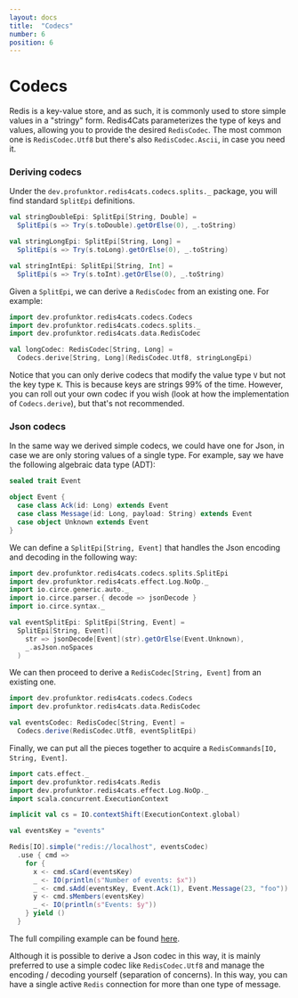```yaml
---
layout: docs
title:  "Codecs"
number: 6
position: 6
---
```


# Codecs

Redis is a key-value store, and as such, it is commonly used to store simple values in a "stringy" form. Redis4Cats parameterizes the type of keys and values, allowing you to provide the desired `RedisCodec`. The most common one is `RedisCodec.Utf8` but there's also `RedisCodec.Ascii`, in case you need it.

### Deriving codecs

Under the `dev.profunktor.redis4cats.codecs.splits._` package, you will find standard `SplitEpi` definitions.

```scala
val stringDoubleEpi: SplitEpi[String, Double] =
  SplitEpi(s => Try(s.toDouble).getOrElse(0), _.toString)

val stringLongEpi: SplitEpi[String, Long] =
  SplitEpi(s => Try(s.toLong).getOrElse(0), _.toString)

val stringIntEpi: SplitEpi[String, Int] =
  SplitEpi(s => Try(s.toInt).getOrElse(0), _.toString)
```

Given a `SplitEpi`, we can derive a `RedisCodec` from an existing one. For example:

```scala mdoc:silent
import dev.profunktor.redis4cats.codecs.Codecs
import dev.profunktor.redis4cats.codecs.splits._
import dev.profunktor.redis4cats.data.RedisCodec

val longCodec: RedisCodec[String, Long] =
  Codecs.derive[String, Long](RedisCodec.Utf8, stringLongEpi)
```

Notice that you can only derive codecs that modify the value type `V` but not the key type `K`. This is because keys are strings 99% of the time. However, you can roll out your own codec if you wish (look at how the implementation of `Codecs.derive`), but that's not recommended.

### Json codecs

In the same way we derived simple codecs, we could have one for Json, in case we are only storing values of a single type. For example, say we have the following algebraic data type (ADT):

```scala mdoc:silent
sealed trait Event

object Event {
  case class Ack(id: Long) extends Event
  case class Message(id: Long, payload: String) extends Event
  case object Unknown extends Event
}
```

We can define a `SplitEpi[String, Event]` that handles the Json encoding and decoding in the following way:

```scala mdoc:silent
import dev.profunktor.redis4cats.codecs.splits.SplitEpi
import dev.profunktor.redis4cats.effect.Log.NoOp._
import io.circe.generic.auto._
import io.circe.parser.{ decode => jsonDecode }
import io.circe.syntax._

val eventSplitEpi: SplitEpi[String, Event] =
  SplitEpi[String, Event](
    str => jsonDecode[Event](str).getOrElse(Event.Unknown),
    _.asJson.noSpaces
  )
```

We can then proceed to derive a `RedisCodec[String, Event]` from an existing one.

```scala mdoc:silent
import dev.profunktor.redis4cats.codecs.Codecs
import dev.profunktor.redis4cats.data.RedisCodec

val eventsCodec: RedisCodec[String, Event] =
  Codecs.derive(RedisCodec.Utf8, eventSplitEpi)
```

Finally, we can put all the pieces together to acquire a `RedisCommands[IO, String, Event]`.

```scala mdoc:silent
import cats.effect._
import dev.profunktor.redis4cats.Redis
import dev.profunktor.redis4cats.effect.Log.NoOp._
import scala.concurrent.ExecutionContext

implicit val cs = IO.contextShift(ExecutionContext.global)

val eventsKey = "events"

Redis[IO].simple("redis://localhost", eventsCodec)
  .use { cmd =>
    for {
      x <- cmd.sCard(eventsKey)
      _ <- IO(println(s"Number of events: $x"))
      _ <- cmd.sAdd(eventsKey, Event.Ack(1), Event.Message(23, "foo"))
      y <- cmd.sMembers(eventsKey)
      _ <- IO(println(s"Events: $y"))
    } yield ()
  }
```

The full compiling example can be found [here](https://github.com/profunktor/redis4cats/blob/master/modules/examples/src/main/scala/dev/profunktor/redis4cats/JsonCodecDemo.scala).

Although it is possible to derive a Json codec in this way, it is mainly preferred to use a simple codec like `RedisCodec.Utf8` and manage the encoding / decoding yourself (separation of concerns). In this way, you can have a single active `Redis` connection for more than one type of message.
